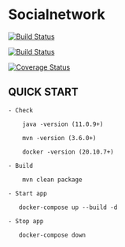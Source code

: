 # Socialnetwork

[![Build Status](https://172.26.80.1:8888/buildStatus/icon?job=sn_docker)](https://172.26.80.1:8888/buildStatus/icon?job=sn_docker)

[![Build Status](https://172.26.80.1:8888/job/sn_docker/badge/icon)](https://172.26.80.1:8888/job/sn_docker/)

[![Coverage Status](https://coveralls.io/repos/github/Roge55555/socialnetwork/badge.svg?branch=main)](https://coveralls.io/github/Roge55555/socialnetwork?branch=upgrade)

## QUICK START

    - Check  
           
        java -version (11.0.9+)
           
        mvn -version (3.6.0+)

        docker -version (20.10.7+)
           
    - Build

        mvn clean package
       
    - Start app
     
       docker-compose up --build -d

    - Stop app
     
       docker-compose down
